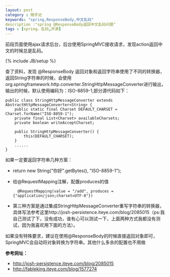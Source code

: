```yaml
---
layout: post
category : 随手记
keywords: "spring,ResponseBody,中文乱码"
description :"spring @ResponseBody返回中文乱码问题"
tags : [spring，乱码,开源]
---
```


前段页面使用ajax请求后台，后台使用SpringMVC接收请求，发现action返回中文的时候总是乱码。

<!--break-->

{% include JB/setup %}

查了资料，发现
@ResponseBody 返回对象和返回字符串使用了不同的转换器，返回String字符串的时候，会使用org.springframework.http.converter.StringHttpMessageConverter进行输出，输出的时候，默认使用编码为：ISO-8859-1,部分源代码如下：


    public class StringHttpMessageConverter extends AbstractHttpMessageConverter<String> {
        public static final Charset DEFAULT_CHARSET = Charset.forName("ISO-8859-1");
        private final List<Charset> availableCharsets;
        private boolean writeAcceptCharset;

        public StringHttpMessageConverter() {
            this(DEFAULT_CHARSET);
        }
        ......
    }

如果一定要返回字符串几种方案：
- return new String("你好".getBytes(), "ISO-8859-1");
- 给@RequestMapping注解，配置produces的值

        @RequestMapping(value = "/add", produces = {"application/json;charset=UTF-8"})
- 第三种方案是通过集成StringHttpMessageConverter重写字符串的转换器，具体写法参考这里http://josh-persistence.iteye.com/blog/2085015（ps:我自己测试了下，没有成功，谁有心可以测试一下，上面两种方式我都没有测试，因为我喜欢用下面的方法）。

如果没有特殊要求，建议在使用@ResponseBody的时候直接返回对象即可，SpringMVC会自动将对象转换为字符串。其他什么多余的配置也不用做


**参考网址：**

- http://josh-persistence.iteye.com/blog/2085015
- http://fableking.iteye.com/blog/1577274
